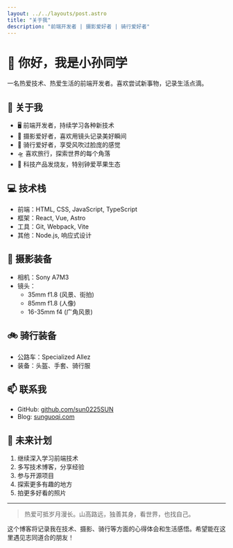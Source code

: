 ```yaml
---
layout: ../../layouts/post.astro
title: "关于我"
description: "前端开发者 | 摄影爱好者 | 骑行爱好者"
---
```


# 👋 你好，我是小孙同学

一名热爱技术、热爱生活的前端开发者。喜欢尝试新事物，记录生活点滴。

## 🎯 关于我

- 🖥️ 前端开发者，持续学习各种新技术
- 📸 摄影爱好者，喜欢用镜头记录美好瞬间
- 🚴 骑行爱好者，享受风吹过脸庞的感觉
- 🛸 喜欢旅行，探索世界的每个角落
- 🍎 科技产品发烧友，特别钟爱苹果生态

## 💻 技术栈

- 前端：HTML, CSS, JavaScript, TypeScript
- 框架：React, Vue, Astro
- 工具：Git, Webpack, Vite
- 其他：Node.js, 响应式设计

## 📸 摄影装备

- 相机：Sony A7M3
- 镜头：
  - 35mm f1.8 (风景、街拍)
  - 85mm f1.8 (人像)
  - 16-35mm f4 (广角风景)

## 🚲 骑行装备

- 公路车：Specialized Allez
- 装备：头盔、手套、骑行服

## 📫 联系我

- GitHub: [github.com/sun0225SUN](https://github.com/sun0225SUN)
- Blog: [sunguoqi.com](https://sunguoqi.com)

## 🎯 未来计划

1. 继续深入学习前端技术
2. 多写技术博客，分享经验
3. 参与开源项目
4. 探索更多有趣的地方
5. 拍更多好看的照片

---

> 热爱可抵岁月漫长。山高路远，独善其身，看世界，也找自己。

这个博客将记录我在技术、摄影、骑行等方面的心得体会和生活感悟。希望能在这里遇见志同道合的朋友！

